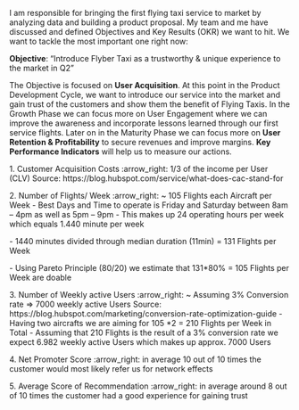 I am responsible for bringing the first flying taxi service to market by analyzing data and building a product proposal. 
My team and me have discussed and defined Objectives and Key Results (OKR) we want to hit. We want to tackle the most important one right now:

<b>Objective</b>: “Introduce Flyber Taxi as a trustworthy & unique experience to the market in Q2”

The Objective is focused on <b>User Acquisition</b>. At this point in the Product Development Cycle, we want to introduce our service into the market and gain trust of the customers and show them the benefit of Flying Taxis. In the Growth Phase we can focus more on User Engagement where we can improve the awareness and incorporate lessons learned through our first service flights. Later on in the Maturity Phase we can focus more on <b>User Retention & Profitability</b> to secure revenues and improve margins. <b>Key Performance Indicators</b> will help us to measure our actions.

<p>1. Customer Acquisition Costs :arrow_right: 1/3 of the income per User (CLV) Source: https://blog.hubspot.com/service/what-does-cac-stand-for </p>
<p>2. Number of Flights/ Week :arrow_right: ~ 105 Flights each Aircraft per Week	 
 - Best Days and Time to operate is Friday and Saturday between 8am – 4pm as well as 5pm – 9pm	
 - This makes up 24 operating hours per week which equals 1.440 minute per week</p>
 - 1440 minutes divided through median duration (11min) = 131 Flights per Week</p> 
 - Using Pareto Principle (80/20) we estimate that 131*80% = 105 Flights per Week are doable</p></p>	
<p>3. Number of Weekly active Users :arrow_right: ~ Assuming 3% Conversion rate => 7000 weekly active Users Source: https://blog.hubspot.com/marketing/conversion-rate-optimization-guide 
 - Having two aircrafts we are aiming for 105 *2 = 210 Flights per Week in Total
 - Assuming that 210 Flights is the result of a 3% conversion rate we expect 6.982 weekly active Users	which makes up approx. 7000 Users
 <p>4. Net Promoter Score :arrow_right: in average 10 out of 10 times the customer would most likely refer us for network effects </p>
 <p>5. Average Score of Recommendation :arrow_right: in average around 8 out of 10 times the customer had a good experience for gaining trust</p>



